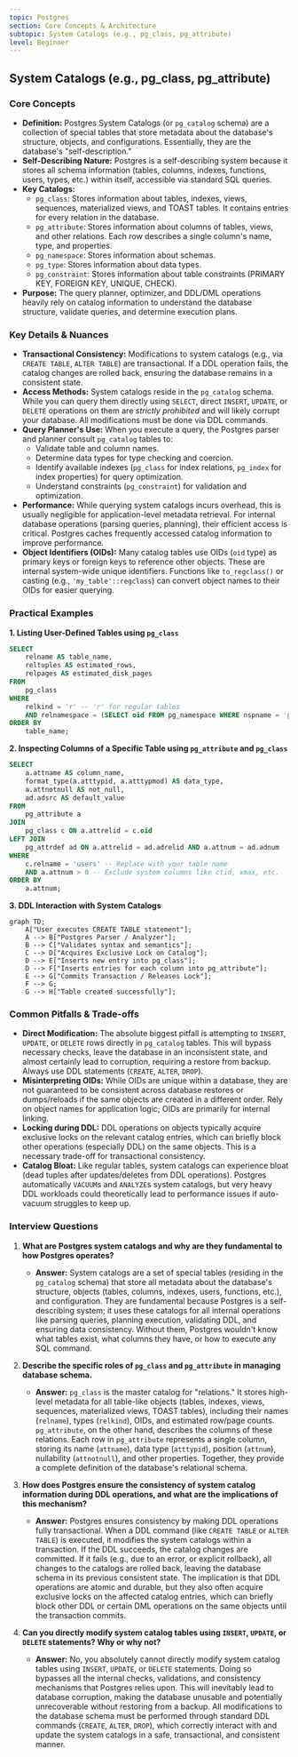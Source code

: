```yaml
---
topic: Postgres
section: Core Concepts & Architecture
subtopic: System Catalogs (e.g., pg_class, pg_attribute)
level: Beginner
---
```


## System Catalogs (e.g., pg_class, pg_attribute)
### Core Concepts
*   **Definition:** Postgres System Catalogs (or `pg_catalog` schema) are a collection of special tables that store metadata about the database's structure, objects, and configurations. Essentially, they are the database's "self-description."
*   **Self-Describing Nature:** Postgres is a self-describing system because it stores all schema information (tables, columns, indexes, functions, users, types, etc.) within itself, accessible via standard SQL queries.
*   **Key Catalogs:**
    *   `pg_class`: Stores information about tables, indexes, views, sequences, materialized views, and TOAST tables. It contains entries for every relation in the database.
    *   `pg_attribute`: Stores information about columns of tables, views, and other relations. Each row describes a single column's name, type, and properties.
    *   `pg_namespace`: Stores information about schemas.
    *   `pg_type`: Stores information about data types.
    *   `pg_constraint`: Stores information about table constraints (PRIMARY KEY, FOREIGN KEY, UNIQUE, CHECK).
*   **Purpose:** The query planner, optimizer, and DDL/DML operations heavily rely on catalog information to understand the database structure, validate queries, and determine execution plans.

### Key Details & Nuances
*   **Transactional Consistency:** Modifications to system catalogs (e.g., via `CREATE TABLE`, `ALTER TABLE`) are transactional. If a DDL operation fails, the catalog changes are rolled back, ensuring the database remains in a consistent state.
*   **Access Methods:** System catalogs reside in the `pg_catalog` schema. While you can query them directly using `SELECT`, direct `INSERT`, `UPDATE`, or `DELETE` operations on them are *strictly prohibited* and will likely corrupt your database. All modifications must be done via DDL commands.
*   **Query Planner's Use:** When you execute a query, the Postgres parser and planner consult `pg_catalog` tables to:
    *   Validate table and column names.
    *   Determine data types for type checking and coercion.
    *   Identify available indexes (`pg_class` for index relations, `pg_index` for index properties) for query optimization.
    *   Understand constraints (`pg_constraint`) for validation and optimization.
*   **Performance:** While querying system catalogs incurs overhead, this is usually negligible for application-level metadata retrieval. For internal database operations (parsing queries, planning), their efficient access is critical. Postgres caches frequently accessed catalog information to improve performance.
*   **Object Identifiers (OIDs):** Many catalog tables use OIDs (`oid` type) as primary keys or foreign keys to reference other objects. These are internal system-wide unique identifiers. Functions like `to_regclass()` or casting (e.g., `'my_table'::regclass`) can convert object names to their OIDs for easier querying.

### Practical Examples

**1. Listing User-Defined Tables using `pg_class`**

```sql
SELECT
    relname AS table_name,
    reltuples AS estimated_rows,
    relpages AS estimated_disk_pages
FROM
    pg_class
WHERE
    relkind = 'r' -- 'r' for regular tables
    AND relnamespace = (SELECT oid FROM pg_namespace WHERE nspname = 'public') -- Or your specific schema
ORDER BY
    table_name;
```

**2. Inspecting Columns of a Specific Table using `pg_attribute` and `pg_class`**

```sql
SELECT
    a.attname AS column_name,
    format_type(a.atttypid, a.atttypmod) AS data_type,
    a.attnotnull AS not_null,
    ad.adsrc AS default_value
FROM
    pg_attribute a
JOIN
    pg_class c ON a.attrelid = c.oid
LEFT JOIN
    pg_attrdef ad ON a.attrelid = ad.adrelid AND a.attnum = ad.adnum
WHERE
    c.relname = 'users' -- Replace with your table name
    AND a.attnum > 0 -- Exclude system columns like ctid, xmax, etc.
ORDER BY
    a.attnum;
```

**3. DDL Interaction with System Catalogs**

```mermaid
graph TD;
    A["User executes CREATE TABLE statement"];
    A --> B["Postgres Parser / Analyzer"];
    B --> C["Validates syntax and semantics"];
    C --> D["Acquires Exclusive Lock on Catalog"];
    D --> E["Inserts new entry into pg_class"];
    D --> F["Inserts entries for each column into pg_attribute"];
    E --> G["Commits Transaction / Releases Lock"];
    F --> G;
    G --> H["Table created successfully"];
```

### Common Pitfalls & Trade-offs
*   **Direct Modification:** The absolute biggest pitfall is attempting to `INSERT`, `UPDATE`, or `DELETE` rows directly in `pg_catalog` tables. This will bypass necessary checks, leave the database in an inconsistent state, and almost certainly lead to corruption, requiring a restore from backup. Always use DDL statements (`CREATE`, `ALTER`, `DROP`).
*   **Misinterpreting OIDs:** While OIDs are unique within a database, they are not guaranteed to be consistent across database restores or dumps/reloads if the same objects are created in a different order. Rely on object names for application logic; OIDs are primarily for internal linking.
*   **Locking during DDL:** DDL operations on objects typically acquire exclusive locks on the relevant catalog entries, which can briefly block other operations (especially DDL) on the same objects. This is a necessary trade-off for transactional consistency.
*   **Catalog Bloat:** Like regular tables, system catalogs can experience bloat (dead tuples after updates/deletes from DDL operations). Postgres automatically `VACUUM`s and `ANALYZE`s system catalogs, but very heavy DDL workloads could theoretically lead to performance issues if auto-vacuum struggles to keep up.

### Interview Questions

1.  **What are Postgres system catalogs and why are they fundamental to how Postgres operates?**
    *   **Answer:** System catalogs are a set of special tables (residing in the `pg_catalog` schema) that store all metadata about the database's structure, objects (tables, columns, indexes, users, functions, etc.), and configuration. They are fundamental because Postgres is a self-describing system; it uses these catalogs for all internal operations like parsing queries, planning execution, validating DDL, and ensuring data consistency. Without them, Postgres wouldn't know what tables exist, what columns they have, or how to execute any SQL command.

2.  **Describe the specific roles of `pg_class` and `pg_attribute` in managing database schema.**
    *   **Answer:** `pg_class` is the master catalog for "relations." It stores high-level metadata for all table-like objects (tables, indexes, views, sequences, materialized views, TOAST tables), including their names (`relname`), types (`relkind`), OIDs, and estimated row/page counts. `pg_attribute`, on the other hand, describes the columns of these relations. Each row in `pg_attribute` represents a single column, storing its name (`attname`), data type (`atttypid`), position (`attnum`), nullability (`attnotnull`), and other properties. Together, they provide a complete definition of the database's relational schema.

3.  **How does Postgres ensure the consistency of system catalog information during DDL operations, and what are the implications of this mechanism?**
    *   **Answer:** Postgres ensures consistency by making DDL operations fully transactional. When a DDL command (like `CREATE TABLE` or `ALTER TABLE`) is executed, it modifies the system catalogs within a transaction. If the DDL succeeds, the catalog changes are committed. If it fails (e.g., due to an error, or explicit rollback), all changes to the catalogs are rolled back, leaving the database schema in its previous consistent state. The implication is that DDL operations are atomic and durable, but they also often acquire exclusive locks on the affected catalog entries, which can briefly block other DDL or certain DML operations on the same objects until the transaction commits.

4.  **Can you directly modify system catalog tables using `INSERT`, `UPDATE`, or `DELETE` statements? Why or why not?**
    *   **Answer:** No, you absolutely cannot directly modify system catalog tables using `INSERT`, `UPDATE`, or `DELETE` statements. Doing so bypasses all the internal checks, validations, and consistency mechanisms that Postgres relies upon. This will inevitably lead to database corruption, making the database unusable and potentially unrecoverable without restoring from a backup. All modifications to the database schema must be performed through standard DDL commands (`CREATE`, `ALTER`, `DROP`), which correctly interact with and update the system catalogs in a safe, transactional, and consistent manner.